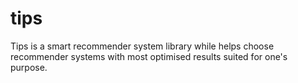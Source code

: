 # tips
Tips is a smart recommender system library while helps choose recommender systems with most optimised results suited for one's purpose.
